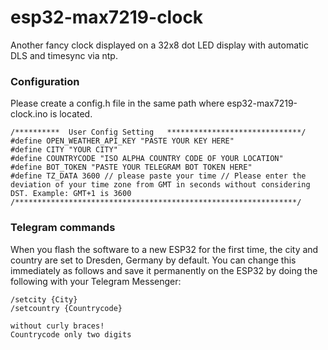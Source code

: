 # esp32-max7219-clock
Another fancy clock displayed on a 32x8 dot LED display with automatic DLS and timesync via ntp.

### Configuration
Please create a config.h file in the same path where esp32-max7219-clock.ino is located.
```
/**********  User Config Setting   ******************************/
#define OPEN_WEATHER_API_KEY "PASTE YOUR KEY HERE"
#define CITY "YOUR CITY"
#define COUNTRYCODE "ISO ALPHA COUNTRY CODE OF YOUR LOCATION"
#define BOT_TOKEN "PASTE YOUR TELEGRAM BOT TOKEN HERE"
#define TZ_DATA 3600 // please paste your time // Please enter the deviation of your time zone from GMT in seconds without considering DST. Example: GMT+1 is 3600
/***************************************************************/
```

### Telegram commands
When you flash the software to a new ESP32 for the first time, the city and country are set to Dresden, Germany by default.
You can change this immediately as follows and save it permanently on the ESP32 by doing the following with your Telegram Messenger:

```
/setcity {City}
/setcountry {Countrycode}

without curly braces!
Countrycode only two digits
